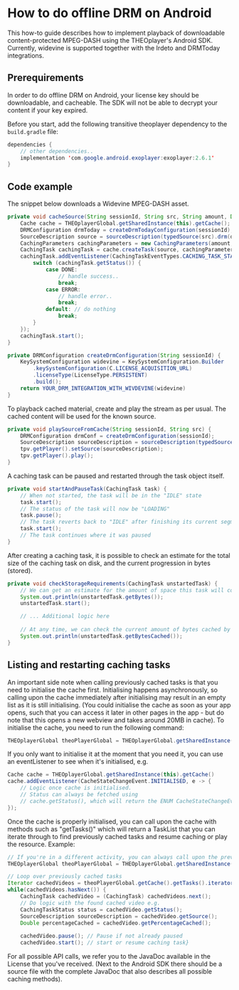 # How to do offline DRM on Android

This how-to guide describes how to implement playback of downloadable content-protected MPEG-DASH using the THEOplayer's Android SDK. Currently, widevine is supported together with the Irdeto and DRMToday integrations. 

## Prerequirements

In order to do offline DRM on Android, your license key should be downloadable, and cacheable. The SDK will not be able to decrypt your content if your key expired.

Before you start, add the following transitive theoplayer dependency to the `build.gradle` file:

```java
dependencies {
    // other dependencies..
    implementation 'com.google.android.exoplayer:exoplayer:2.6.1'
}
```

## Code example

The snippet below downloads a Widevine MPEG-DASH asset.

```java
private void cacheSource(String sessionId, String src, String amount, Date expirationDate) {
    Cache cache = THEOplayerGlobal.getSharedInstance(this).getCache();
    DRMConfiguration drmToday = createDrmTodayConfiguration(sessionId);
    SourceDescription source = sourceDescription(typedSource(src).drm(drmToday).build()).build();
    CachingParameters cachingParameters = new CachingParameters(amount, expirationDate);
    CachingTask cachingTask = cache.createTask(source, cachingParameters);
    cachingTask.addEventListener(CachingTaskEventTypes.CACHING_TASK_STATE_CHANGE, e -> {
        switch (cachingTask.getStatus()) {
            case DONE:
                // handle success..
                break;
            case ERROR:
                // handle error..
                break;
            default: // do nothing
                break;
        }
    });
    cachingTask.start();
}

private DRMConfiguration createDrmConfiguration(String sessionId) {
    KeySystemConfiguration widevine = KeySystemConfiguration.Builder
        .keySystemConfiguration(C.LICENSE_ACQUISITION_URL)
        .licenseType(LicenseType.PERSISTENT)
        .build();
    return YOUR_DRM_INTEGRATION_WITH_WIVDEVINE(widevine)
}
```

To playback cached material, create and play the stream as per usual. The cached content will be used for the known source.

```java
private void playSourceFromCache(String sessionId, String src) {
    DRMConfiguration drmConf = createDrmConfiguration(sessionId);
    SourceDescription sourceDescription = sourceDescription(typedSource(src).drm(drmConf).build()).build();
    tpv.getPlayer().setSource(sourceDescription);
    tpv.getPlayer().play();
}
```

A caching task can be paused and restarted through the task object itself.

```java
private void startAndPauseTask(CachingTask task) {
    // When not started, the task will be in the "IDLE" state
    task.start();
    // The status of the task will now be "LOADING"
    task.pause();
    // The task reverts back to "IDLE" after finishing its current segment download
    task.start();
    // The task continues where it was paused
}
```

After creating a caching task, it is possible to check an estimate for the total size of the caching task on disk, and the current progression in bytes (stored).

```java
private void checkStorageRequirements(CachingTask unstartedTask) {
    // We can get an estimate for the amount of space this task will consume. This will be ready once the manifest is preprocessed when the task is created. Starting is not necessary.
    System.out.println(unstartedTask.getBytes());
    unstartedTask.start();

    // ... Additional logic here
    
    // At any time, we can check the current amount of bytes cached by the task
    System.out.println(unstartedTask.getBytesCached());
}
```

## Listing and restarting caching tasks

An important side note when calling previously cached tasks is that you need to initialise the cache first. Initialising happens asynchronously, so calling upon the cache immediately after initialising may result in an empty list as it is still initialising. (You could initialise the cache as soon as your app opens, such that you can access it later in other pages in the app - but do note that this opens a new webview and takes around 20MB in cache).
To initialise the cache, you need to run the following command:

```java
THEOplayerGlobal theoPlayerGlobal = THEOplayerGlobal.getSharedInstance(this).setApplicationInstance(getApplication());
```

If you only want to initialise it at the moment that you need it, you can use an eventListener to see when it's initialised, e.g.

```java
Cache cache = THEOplayerGlobal.getSharedInstance(this).getCache()
cache.addEventListener(CacheStateChangeEvent.INITIALISED, e -> {
    // Logic once cache is initialised.
    // Status can always be fetched using
    // cache.getStatus(), which will return the ENUM CacheStateChangeEvent.INITIALISED or CacheStateChangeEvent.UNINITIALISED
});
```

Once the cache is properly initialised, you can call upon the cache with methods such as "getTasks()" which will return a TaskList that you can iterate through to find previously cached tasks and resume caching or play the resource. Example:

```java
// If you're in a different activity, you can always call upon the previously initialised cache
THEOplayerGlobal theoPlayerGlobal = THEOplayerGlobal.getSharedInstance(this);

// Loop over previously cached tasks
Iterator cachedVideos = theoPlayerGlobal.getCache().getTasks().iterator();
while(cachedVideos.hasNext()) {
    CachingTask cachedVideo = (CachingTask) cachedVideos.next();
    // Do logic with the found cached video e.g.
    CachingTaskStatus status = cachedVideo.getStatus();
    SourceDescription sourceDescription = cachedVideo.getSource();
    Double percentageCached = cachedVideo.getPercentageCached();
    
    cachedVideo.pause(); // Pause if not already paused
    cachedVideo.start(); // start or resume caching task}
```

For all possible API calls, we refer you to the JavaDoc available in the License that you've received. (Next to the Android SDK there should be a source file with the complete JavaDoc that also describes all possible caching methods).